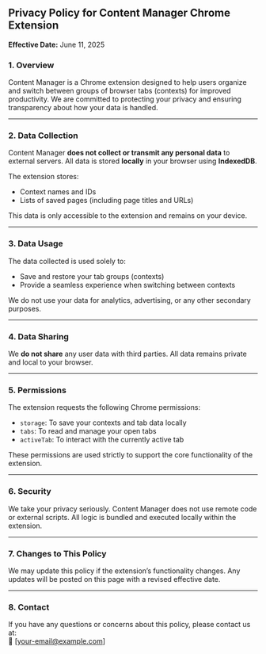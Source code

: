 ## **Privacy Policy for Content Manager Chrome Extension**

**Effective Date:** June 11, 2025

### 1. **Overview**

Content Manager is a Chrome extension designed to help users organize and switch between groups of browser tabs (contexts) for improved productivity. We are committed to protecting your privacy and ensuring transparency about how your data is handled.

---

### 2. **Data Collection**

Content Manager **does not collect or transmit any personal data** to external servers. All data is stored **locally** in your browser using **IndexedDB**.

The extension stores:

- Context names and IDs
- Lists of saved pages (including page titles and URLs)

This data is only accessible to the extension and remains on your device.

---

### 3. **Data Usage**

The data collected is used solely to:

- Save and restore your tab groups (contexts)
- Provide a seamless experience when switching between contexts

We do not use your data for analytics, advertising, or any other secondary purposes.

---

### 4. **Data Sharing**

We **do not share** any user data with third parties. All data remains private and local to your browser.

---

### 5. **Permissions**

The extension requests the following Chrome permissions:

- `storage`: To save your contexts and tab data locally
- `tabs`: To read and manage your open tabs
- `activeTab`: To interact with the currently active tab

These permissions are used strictly to support the core functionality of the extension.

---

### 6. **Security**

We take your privacy seriously. Content Manager does not use remote code or external scripts. All logic is bundled and executed locally within the extension.

---

### 7. **Changes to This Policy**

We may update this policy if the extension’s functionality changes. Any updates will be posted on this page with a revised effective date.

---

### 8. **Contact**

If you have any questions or concerns about this policy, please contact us at:  
📧 [your-email@example.com]
